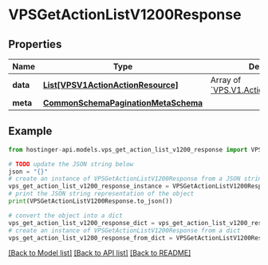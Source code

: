 # VPSGetActionListV1200Response


## Properties

Name | Type | Description | Notes
------------ | ------------- | ------------- | -------------
**data** | [**List[VPSV1ActionActionResource]**](VPSV1ActionActionResource.md) | Array of [&#x60;VPS.V1.Action.ActionResource&#x60;](#model/vpsv1actionactionresource) | [optional] 
**meta** | [**CommonSchemaPaginationMetaSchema**](CommonSchemaPaginationMetaSchema.md) |  | [optional] 

## Example

```python
from hostinger-api.models.vps_get_action_list_v1200_response import VPSGetActionListV1200Response

# TODO update the JSON string below
json = "{}"
# create an instance of VPSGetActionListV1200Response from a JSON string
vps_get_action_list_v1200_response_instance = VPSGetActionListV1200Response.from_json(json)
# print the JSON string representation of the object
print(VPSGetActionListV1200Response.to_json())

# convert the object into a dict
vps_get_action_list_v1200_response_dict = vps_get_action_list_v1200_response_instance.to_dict()
# create an instance of VPSGetActionListV1200Response from a dict
vps_get_action_list_v1200_response_from_dict = VPSGetActionListV1200Response.from_dict(vps_get_action_list_v1200_response_dict)
```
[[Back to Model list]](../README.md#documentation-for-models) [[Back to API list]](../README.md#documentation-for-api-endpoints) [[Back to README]](../README.md)


